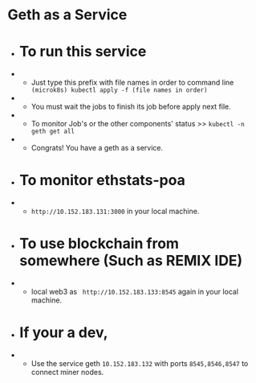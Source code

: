 # Geth as a Service

 - # To run this service

 - - Just type this prefix with file names in order to command line ``` (microk8s) kubectl apply -f (file names in order)```

 - - You must wait the jobs to finish its job before apply next file.

 - - To monitor Job's or the other components' status >>  ``` kubectl -n geth get all ```

 - - Congrats! You have a geth as a service.

 - # To monitor ethstats-poa

 - - ``` http://10.152.183.131:3000 ``` in your local machine.

 - # To use blockchain from somewhere (Such as REMIX IDE)

 - - local web3 as ``` http://10.152.183.133:8545``` again in your local machine.

 - # If your a dev,

 - - Use the service geth ```10.152.183.132``` with ports ``` 8545,8546,8547 ``` to connect miner nodes.
 
 
